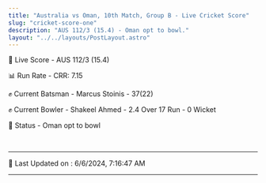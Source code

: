 ```yaml
---
title: "Australia vs Oman, 10th Match, Group B - Live Cricket Score"
slug: "cricket-score-one"
description: "AUS 112/3 (15.4) - Oman opt to bowl."
layout: "../../layouts/PostLayout.astro"
---
```


🔴 Live Score - AUS 112/3 (15.4)  

📊 Run Rate - CRR: 7.15  

✊ Current Batsman - Marcus Stoinis - 37(22)  

✊ Current Bowler - Shakeel Ahmed - 2.4 Over 17 Run - 0 Wicket  

📑 Status - Oman opt to bowl

<br />

***

📝 Last Updated on : 6/6/2024, 7:16:47 AM

***

